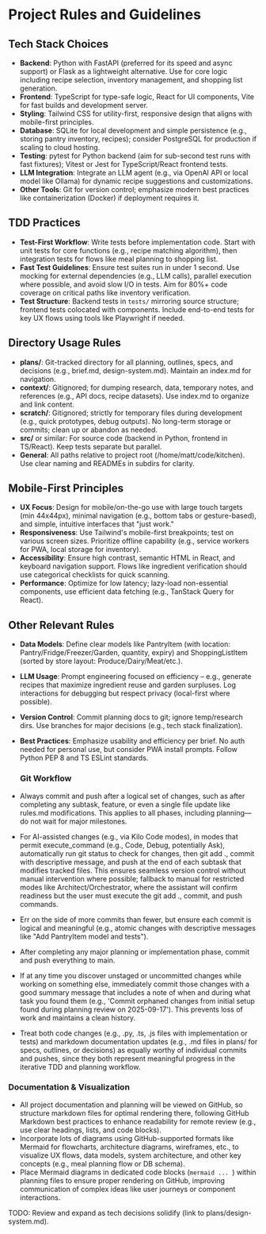 # Project Rules and Guidelines

## Tech Stack Choices
- **Backend**: Python with FastAPI (preferred for its speed and async support) or Flask as a lightweight alternative. Use for core logic including recipe selection, inventory management, and shopping list generation.
- **Frontend**: TypeScript for type-safe logic, React for UI components, Vite for fast builds and development server.
- **Styling**: Tailwind CSS for utility-first, responsive design that aligns with mobile-first principles.
- **Database**: SQLite for local development and simple persistence (e.g., storing pantry inventory, recipes); consider PostgreSQL for production if scaling to cloud hosting.
- **Testing**: pytest for Python backend (aim for sub-second test runs with fast fixtures); Vitest or Jest for TypeScript/React frontend tests.
- **LLM Integration**: Integrate an LLM agent (e.g., via OpenAI API or local model like Ollama) for dynamic recipe suggestions and customizations.
- **Other Tools**: Git for version control; emphasize modern best practices like containerization (Docker) if deployment requires it.

## TDD Practices
- **Test-First Workflow**: Write tests before implementation code. Start with unit tests for core functions (e.g., recipe matching algorithm), then integration tests for flows like meal planning to shopping list.
- **Fast Test Guidelines**: Ensure test suites run in under 1 second. Use mocking for external dependencies (e.g., LLM calls), parallel execution where possible, and avoid slow I/O in tests. Aim for 80%+ code coverage on critical paths like inventory verification.
- **Test Structure**: Backend tests in `tests/` mirroring source structure; frontend tests colocated with components. Include end-to-end tests for key UX flows using tools like Playwright if needed.

## Directory Usage Rules
- **plans/**: Git-tracked directory for all planning, outlines, specs, and decisions (e.g., brief.md, design-system.md). Maintain an index.md for navigation.
- **context/**: Gitignored; for dumping research, data, temporary notes, and references (e.g., API docs, recipe datasets). Use index.md to organize and link content.
- **scratch/**: Gitignored; strictly for temporary files during development (e.g., quick prototypes, debug outputs). No long-term storage or commits; clean up or abandon as needed.
- **src/** or similar: For source code (backend in Python, frontend in TS/React). Keep tests separate but parallel.
- **General**: All paths relative to project root (/home/matt/code/kitchen). Use clear naming and READMEs in subdirs for clarity.

## Mobile-First Principles
- **UX Focus**: Design for mobile/on-the-go use with large touch targets (min 44x44px), minimal navigation (e.g., bottom tabs or gesture-based), and simple, intuitive interfaces that "just work."
- **Responsiveness**: Use Tailwind's mobile-first breakpoints; test on various screen sizes. Prioritize offline capability (e.g., service workers for PWA, local storage for inventory).
- **Accessibility**: Ensure high contrast, semantic HTML in React, and keyboard navigation support. Flows like ingredient verification should use categorical checklists for quick scanning.
- **Performance**: Optimize for low latency; lazy-load non-essential components, use efficient data fetching (e.g., TanStack Query for React).

## Other Relevant Rules
- **Data Models**: Define clear models like PantryItem (with location: Pantry/Fridge/Freezer/Garden, quantity, expiry) and ShoppingListItem (sorted by store layout: Produce/Dairy/Meat/etc.).
- **LLM Usage**: Prompt engineering focused on efficiency – e.g., generate recipes that maximize ingredient reuse and garden surpluses. Log interactions for debugging but respect privacy (local-first where possible).
- **Version Control**: Commit planning docs to git; ignore temp/research dirs. Use branches for major decisions (e.g., tech stack finalization).
- **Best Practices**: Emphasize usability and efficiency per brief. No auth needed for personal use, but consider PWA install prompts. Follow Python PEP 8 and TS ESLint standards.

  
  ### Git Workflow

- Always commit and push after a logical set of changes, such as after completing any subtask, feature, or even a single file update like rules.md modifications. This applies to all phases, including planning—do not wait for major milestones.
- For AI-assisted changes (e.g., via Kilo Code modes), in modes that permit execute_command (e.g., Code, Debug, potentially Ask), automatically run git status to check for changes, then git add ., commit with descriptive message, and push at the end of each subtask that modifies tracked files. This ensures seamless version control without manual intervention where possible; fallback to manual for restricted modes like Architect/Orchestrator, where the assistant will confirm readiness but the user must execute the git add ., commit, and push commands.
- Err on the side of more commits than fewer, but ensure each commit is logical and meaningful (e.g., atomic changes with descriptive messages like "Add PantryItem model and tests").
- After completing any major planning or implementation phase, commit and push everything to main.
- If at any time you discover unstaged or uncommitted changes while working on something else, immediately commit those changes with a good summary message that includes a note of when and during what task you found them (e.g., 'Commit orphaned changes from initial setup found during planning review on 2025-09-17'). This prevents loss of work and maintains a clean history.
- Treat both code changes (e.g., .py, .ts, .js files with implementation or tests) and markdown documentation updates (e.g., .md files in plans/ for specs, outlines, or decisions) as equally worthy of individual commits and pushes, since they both represent meaningful progress in the iterative TDD and planning workflow.


### Documentation & Visualization
- All project documentation and planning will be viewed on GitHub, so structure markdown files for optimal rendering there, following GitHub Markdown best practices to enhance readability for remote review (e.g., use clear headings, lists, and code blocks).
- Incorporate lots of diagrams using GitHub-supported formats like Mermaid for flowcharts, architecture diagrams, wireframes, etc., to visualize UX flows, data models, system architecture, and other key concepts (e.g., meal planning flow or DB schema).
- Place Mermaid diagrams in dedicated code blocks (```mermaid ... ```) within planning files to ensure proper rendering on GitHub, improving communication of complex ideas like user journeys or component interactions.


TODO: Review and expand as tech decisions solidify (link to plans/design-system.md).